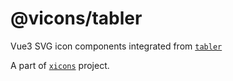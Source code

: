 # @vicons/tabler

Vue3 SVG icon components integrated from [`tabler`](https://github.com/tabler/tabler-icons)

A part of [`xicons`](https://github.com/07akioni/xicons) project.